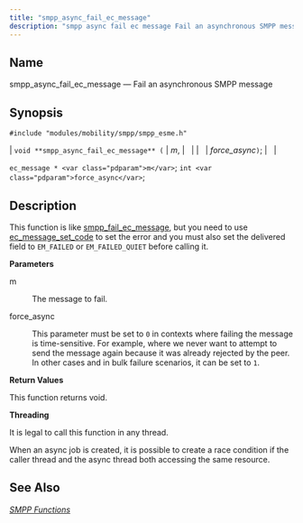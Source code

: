 ```yaml
---
title: "smpp_async_fail_ec_message"
description: "smpp async fail ec message Fail an asynchronous SMPP message void smpp async fail ec message m force async ec message m int force async This function is like smpp fail ec message but you need to use ec message set code to set the error and you must also..."
---
```


<a name="apis.smpp_async_fail_ec_message"></a> 
## Name

smpp_async_fail_ec_message — Fail an asynchronous SMPP message

## Synopsis

`#include "modules/mobility/smpp/smpp_esme.h"`

| `void **smpp_async_fail_ec_message** (` | <var class="pdparam">m</var>, |   |
|   | <var class="pdparam">force_async</var>`)`; |   |

`ec_message * <var class="pdparam">m</var>`;
`int <var class="pdparam">force_async</var>`;<a name="idp61180400"></a> 
## Description

This function is like [smpp_fail_ec_message](/momentum/3/3-api/apis-smpp-fail-ec-message), but you need to use [ec_message_set_code](/momentum/3/3-api/apis-ec-message-set-code) to set the error and you must also set the delivered field to `EM_FAILED` or `EM_FAILED_QUIET` before calling it.

**<a name="idp61183744"></a> Parameters**

<dl class="variablelist">

<dt>m</dt>

<dd>

The message to fail.

</dd>

<dt>force_async</dt>

<dd>

This parameter must be set to `0` in contexts where failing the message is time-sensitive. For example, where we never want to attempt to send the message again because it was already rejected by the peer. In other cases and in bulk failure scenarios, it can be set to `1`.

</dd>

</dl>

**<a name="idp61189488"></a> Return Values**

This function returns void.

**<a name="idp61190400"></a> Threading**

It is legal to call this function in any thread.

When an async job is created, it is possible to create a race condition if the caller thread and the async thread both accessing the same resource.

<a name="idp61192112"></a> 
## See Also

[*SMPP Functions*](/momentum/3/3-api/smpp)